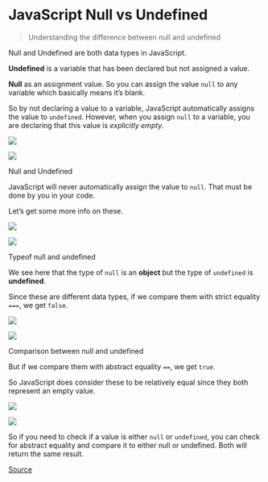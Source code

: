 # JavaScript Null vs Undefined

> Understanding the difference between null and undefined

Null and Undefined are both data types in JavaScript.

**Undefined** is a variable that has been declared but not assigned a value.

**Null** as an assignment value. So you can assign the value `null` to any variable which basically means it’s blank.

So by not declaring a value to a variable, JavaScript automatically assigns the value to `undefined`. However, when you assign `null` to a variable, you are declaring that this value is _explicitly empty_.

![](https://miro.medium.com/max/60/1*SYsFgvpVRVrCl_d393PNFA.png?q=20)

![](https://miro.medium.com/max/974/1*SYsFgvpVRVrCl_d393PNFA.png)

Null and Undefined

JavaScript will never automatically assign the value to `null`. That must be done by you in your code.

Let’s get some more info on these.

![](https://miro.medium.com/max/60/1*bMAdPGGzZZXnyr6taL-Dag.png?q=20)

![](https://miro.medium.com/max/1144/1*bMAdPGGzZZXnyr6taL-Dag.png)

Typeof null and undefined

We see here that the type of `null` is an **object** but the type of `undefined` is **undefined**.

Since these are different data types, if we compare them with strict equality `===`, we get `false`.

![](https://miro.medium.com/max/60/1*8LcVAKAnmNfSLW9WqhUtLQ.png?q=20)

![](https://miro.medium.com/max/1144/1*8LcVAKAnmNfSLW9WqhUtLQ.png)

Comparison between null and undefined

But if we compare them with abstract equality `==`, we get `true`.

So JavaScript does consider these to be relatively equal since they both represent an empty value.

![](https://miro.medium.com/max/60/1*59myGFyjC5CKybc68poKPQ.png?q=20)

![](https://miro.medium.com/max/1026/1*59myGFyjC5CKybc68poKPQ.png)

So if you need to check if a value is either `null` or `undefined`, you can check for abstract equality and compare it to either null or undefined. Both will return the same result.


[Source](https://levelup.gitconnected.com/javascript-null-vs-undefined-2acda986f79f)